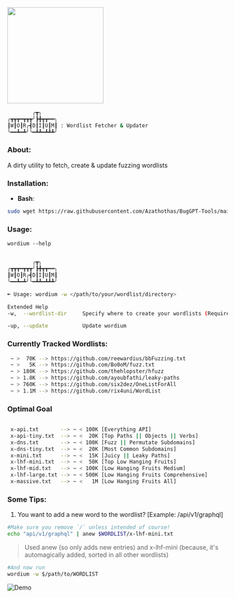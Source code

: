 <img src="https://user-images.githubusercontent.com/58171889/232502216-cff949a2-aa18-4d6e-bc74-674ab6deaff1.gif" width="220" height="220">

```bash
        ╭┳╮
╭┳┳┳━┳┳┳╯┣╋┳┳━━╮
┃W┃O┃R╭┫D┃I┃U┃M┃ : Wordlist Fetcher & Updater
╰━━┻━┻╯╰━┻┻━┻┻┻╯
```
### About:
A dirty utility to fetch, create & update fuzzing wordlists

### **Installation**:
 - **Bash**: 
```bash
sudo wget https://raw.githubusercontent.com/Azathothas/BugGPT-Tools/main/wordium/wordium.sh -O /usr/local/bin/wordium && sudo chmod +xwr /usr/local/bin/wordium && wordium --help
``` 
### Usage:
`wordium --help`
```bash

        ╭┳╮
╭┳┳┳━┳┳┳╯┣╋┳┳━━╮
┃W┃O┃R╭┫D┃I┃U┃M┃
╰━━┻━┻╯╰━┻┻━┻┻┻╯

➼ Usage: wordium -w </path/to/your/wordlist/directory> 

Extended Help
-w,  --wordlist-dir     Specify where to create your wordlists (Required, else specify as $WORDLIST in $ENV:VAR)

-up, --update           Update wordium
```
### Currently Tracked Wordlists:
```bash
 ~ >  70K --> https://github.com/reewardius/bbFuzzing.txt
 ~ >   5K --> https://github.com/Bo0oM/fuzz.txt
 ~ > 180K --> https://github.com/thehlopster/hfuzz
 ~ > 1.8K --> https://github.com/ayoubfathi/leaky-paths
 ~ > 760K --> https://github.com/six2dez/OneListForAll
 ~ > 1.1M --> https://github.com/rix4uni/WordList
```
### Optimal Goal
```bash

 x-api.txt       --> ~ < 100K [Everything API]
 x-api-tiny.txt  --> ~ <  20K [Top Paths || Objects || Verbs]
 x-dns.txt       --> ~ < 100K [Fuzz || Permutate Subdomains]
 x-dns-tiny.txt  --> ~ <  20K [Most Common Subdomains]
 x-mini.txt      --> ~ <  15K [Juicy || Leaky Paths]
 x-lhf-mini.txt  --> ~ <  50K [Top Low Hanging Fruits]
 x-lhf-mid.txt   --> ~ < 100K [Low Hanging Fruits Medium]
 x-lhf-large.txt --> ~ < 500K [Low Hanging Fruits Comprehensive]
 x-massive.txt   --> ~ <   1M [Low Hanging Fruits All]
```
### Some Tips:
1. You want to add a new word to the wordlist? [Example: /api/v1/graphql]
```bash
#Make sure you remove `/` unless intended of course!
echo "api/v1/graphql" | anew $WORDLIST/x-lhf-mini.txt
```
> Used anew (so only adds new entries) and x-lhf-mini (because, it's automagically added, sorted in all other wordlists)
```bash
#And now run
wordium -w $/path/to/WORDLIST
```
![Demo](https://github.com/Azathothas/BugGPT-Tools/blob/main/wordium/assets/wordium-demo.png)
